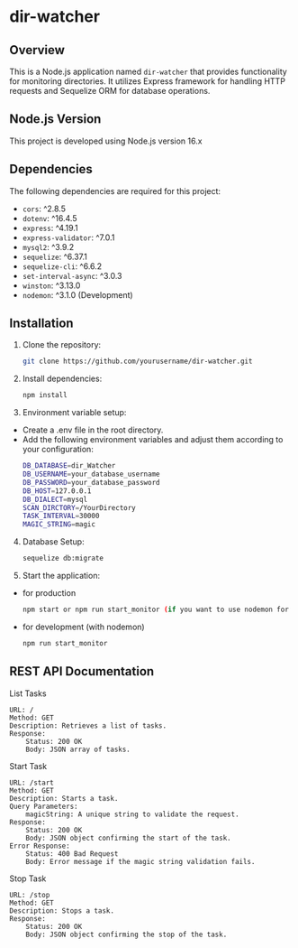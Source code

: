 # dir-watcher

## Overview
This is a Node.js application named `dir-watcher` that provides functionality for monitoring directories. It utilizes Express framework for handling HTTP requests and Sequelize ORM for database operations.

## Node.js Version
This project is developed using Node.js version 16.x

## Dependencies
The following dependencies are required for this project:

- `cors`: ^2.8.5
- `dotenv`: ^16.4.5
- `express`: ^4.19.1
- `express-validator`: ^7.0.1
- `mysql2`: ^3.9.2
- `sequelize`: ^6.37.1
- `sequelize-cli`: ^6.6.2
- `set-interval-async`: ^3.0.3
- `winston`: ^3.13.0
- `nodemon`: ^3.1.0 (Development)

## Installation
1. Clone the repository:
   ```sh
   git clone https://github.com/yourusername/dir-watcher.git
   
2. Install dependencies:
   ```sh
   npm install
   
3. Environment variable setup:
- Create a .env file in the root directory.
- Add the following environment variables and adjust them according to your configuration:
   ```sh
   DB_DATABASE=dir_Watcher
   DB_USERNAME=your_database_username
   DB_PASSWORD=your_database_password
   DB_HOST=127.0.0.1
   DB_DIALECT=mysql
   SCAN_DIRCTORY=/YourDirectory
   TASK_INTERVAL=30000
   MAGIC_STRING=magic
   
4. Database Setup:
   ```sh
   sequelize db:migrate
   
5. Start the application:
- for production
   ```sh
   npm start or npm run start_monitor (if you want to use nodemon for development)
- for development  (with nodemon)
   ```sh
   npm run start_monitor

## REST API Documentation
List Tasks

    URL: /
    Method: GET
    Description: Retrieves a list of tasks.
    Response:
        Status: 200 OK
        Body: JSON array of tasks.

Start Task

    URL: /start
    Method: GET
    Description: Starts a task.
    Query Parameters:
        magicString: A unique string to validate the request.
    Response:
        Status: 200 OK
        Body: JSON object confirming the start of the task.
    Error Response:
        Status: 400 Bad Request
        Body: Error message if the magic string validation fails.

Stop Task

    URL: /stop
    Method: GET
    Description: Stops a task.
    Response:
        Status: 200 OK
        Body: JSON object confirming the stop of the task.